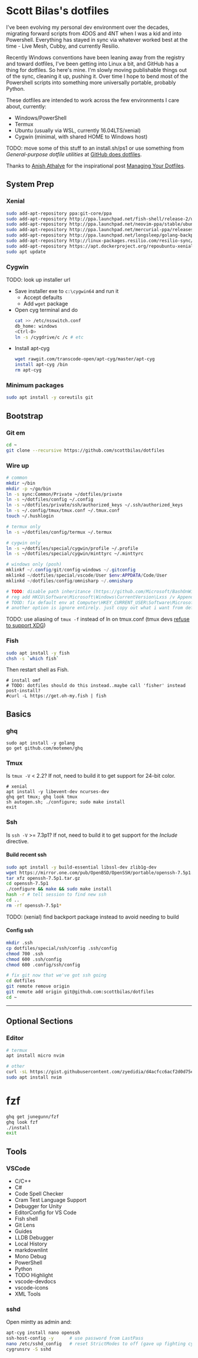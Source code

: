 # Scott Bilas's dotfiles

I've been evolving my personal dev environment over the decades, migrating forward scripts from 4DOS and 4NT when I was a kid and into Powershell. Everything has stayed in sync via whatever worked best at the time - Live Mesh, Cubby, and currently Resilio.

Recently Windows conventions have been leaning away from the registry and toward dotfiles, I've been getting into Linux a bit, and GitHub has a thing for dotfiles. So here's mine. I'm slowly moving publishable things out of the sync, cleaning it up, pushing it. Over time I hope to bend most of the Powershell scripts into something more universally portable, probably Python.

These dotfiles are intended to work across the few environments I care about, currently:

* Windows/PowerShell
* Termux
* Ubuntu (usually via WSL, currently 16.04LTS/xenial)
* Cygwin (minimal, with shared HOME to Windows host)

TODO: move some of this stuff to an install.sh/ps1 or use something from _General-purpose dotfile utilities_ at [GitHub does dotfiles](https://dotfiles.github.io).

Thanks to [Anish Athalye](www.anishathalye.com) for the inspirational post [Managing Your Dotfiles](http://www.anishathalye.com/2014/08/03/managing-your-dotfiles).

## System Prep

### Xenial

```bash
sudo add-apt-repository ppa:git-core/ppa
sudo add-apt-repository http://ppa.launchpad.net/fish-shell/release-2/ubuntuxenial/main
sudo add-apt-repository http://ppa.launchpad.net/neovim-ppa/stable/ubuntuxenial/main
sudo add-apt-repository http://ppa.launchpad.net/mercurial-ppa/releases/ubuntuxenial/main
sudo add-apt-repository http://ppa.launchpad.net/longsleep/golang-backports/ubuntuxenial/main
sudo add-apt-repository http://linux-packages.resilio.com/resilio-sync/debresilio-sync/non-free
sudo add-apt-repository https://apt.dockerproject.org/repoubuntu-xenial/main
sudo apt update
```

### Cygwin

TODO: look up installer url

* Save installer exe to `c:\cygwin64` and run it
  * Accept defaults
  * Add `wget` package
* Open cyg terminal and do
  ```bash
  cat >> /etc/nsswitch.conf
  db_home: windows
  <Ctrl-D>
  ln -s /cygdrive/c /c # etc
  ```
* Install apt-cyg
  ```bash
  wget rawgit.com/transcode-open/apt-cyg/master/apt-cyg
  install apt-cyg /bin
  rm apt-cyg
  ```

### Minimum packages

```bash
sudo apt install -y coreutils git
```

## Bootstrap

### Git em

```bash
cd ~
git clone --recursive https://github.com/scottbilas/dotfiles
```

### Wire up

```bash
# common
mkdir ~/bin
mkdir -p ~/go/bin
ln -s sync:Common/Private ~/dotfiles/private
ln -s ~/dotfiles/config ~/.config
ln -s ~/dotfiles/private/ssh/authorized_keys ~/.ssh/authorized_keys
ln -s ~/.config/tmux/tmux.conf ~/.tmux.conf
touch ~/.hushlogin

# termux only
ln -s ~/dotfiles/config/termux ~/.termux

# cygwin only
ln -s ~/dotfiles/special/cygwin/profile ~/.profile
ln -s ~/dotfiles/special/cygwin/minttyrc ~/.minttyrc
```

```powershell
# windows only (posh)
mklinkf ~/.config/git/config-windows ~/.gitconfig
mklinkd ~/dotfiles/special/vscode/User $env:APPDATA/Code/User
mklinkd ~/dotfiles/config/omnisharp ~/.omnisharp

# TODO: disable path inheritance (https://github.com/Microsoft/BashOnWindows/issues/1493)
# reg add HKCU\Software\Microsoft\Windows\CurrentVersion\Lxss /v AppendNtPath /t REG_DWORD /d 0
# TOOD: fix default env at Computer\HKEY_CURRENT_USER\Software\Microsoft\Windows\CurrentVersion\Lxss\{5a935a5c-5e58-463d-9f50-fb91be9fd0bb}\DefaultEnvironment
# another option is ignore entirely. just copy out what i want from default env and overwrite completely. simplest.
```

TODO: use aliasing of `tmux -f` instead of ln on tmux.conf (tmux devs [refuse to support XDG](https://github.com/tmux/tmux/issues/142))

### Fish

```bash
sudo apt install -y fish
chsh -s `which fish`
```

Then restart shell as Fish.

```fish
# install omf
# TODO: dotfiles should do this instead..maybe call 'fisher' instead post-install?
#curl -L https://get.oh-my.fish | fish
```

## Basics

### ghq

```fish
sudo apt install -y golang
go get github.com/motemen/ghq
```

### Tmux

Is `tmux -V` < 2.2? If not, need to build it to get support for 24-bit color.

```fish
# xenial
apt install -y libevent-dev ncurses-dev
ghq get tmux; ghq look tmux
sh autogen.sh; ./configure; sudo make install
exit
```

### Ssh

Is `ssh -V` >= 7.3p1? If not, need to build it to get support for the _Include_ directive.

#### Build recent ssh

```bash
sudo apt install -y build-essential libssl-dev zlib1g-dev
wget https://mirror.one.com/pub/OpenBSD/OpenSSH/portable/openssh-7.5p1.tar.gz
tar xfz openssh-7.5p1.tar.gz
cd openssh-7.5p1
./configure && make && sudo make install
hash -r # tell session to find new ssh
cd ..
rm -rf openssh-7.5p1*
```

TODO: (xenial) find backport package instead to avoid needing to build

#### Config ssh

```bash
mkdir .ssh
cp dotfiles/special/ssh/config .ssh/config
chmod 700 .ssh
chmod 600 .ssh/config
chmod 600 .config/ssh/config

# fix git now that we've got ssh going
cd dotfiles
git remote remove origin
git remote add origin git@github.com:scottbilas/dotfiles
cd ~
```


------

## Optional Sections

### Editor

```bash
# termux
apt install micro nvim

# other
curl -sL https://gist.githubusercontent.com/zyedidia/d4acfcc6acf2d0d75e79004fa5feaf24/raw/a43e603e62205e1074775d756ef98c3fc77f6f8d/install_micro.sh | bash -s linux64 ~/bin
sudo apt install nvim
```

# fzf

```bash
ghq get junegunn/fzf
ghq look fzf
./install
exit
```

## Tools

### VSCode

* C/C++
* C#
* Code Spell Checker
* Cram Test Language Support
* Debugger for Unity
* EditorConfig for VS Code
* Fish shell
* Git Lens
* Guides
* LLDB Debugger
* Local History
* markdownlint
* Mono Debug
* PowerShell
* Python
* TODO Highlight
* vscode-devdocs
* vscode-icons
* XML Tools

### sshd

Open mintty as admin and:

```bash
apt-cyg install nano openssh
ssh-host-config -y      # use password from LastPass
nano /etc/sshd_config   # reset StrictModes to off (gave up fighting cygwin-home permissions)
cygrunsrv -S sshd
```

